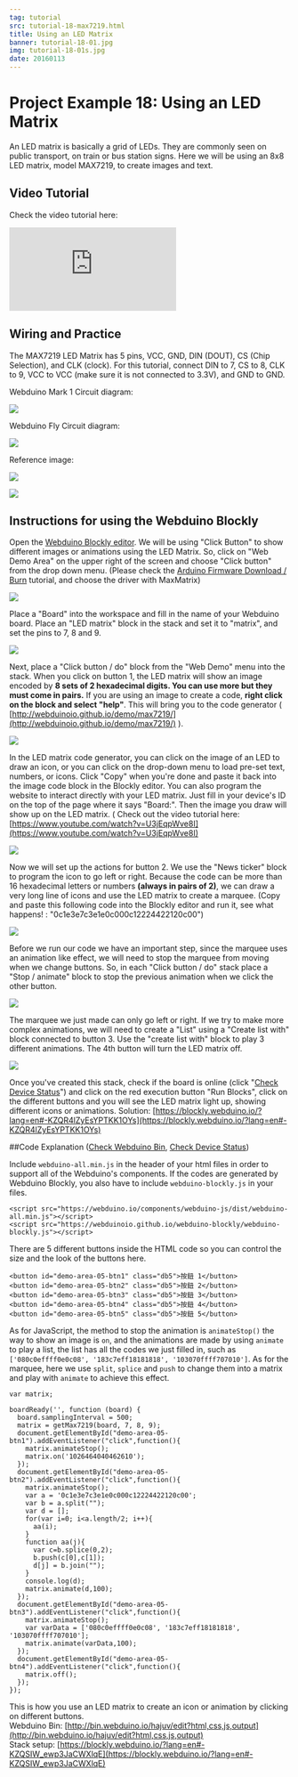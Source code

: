 ```yaml
---
tag: tutorial
src: tutorial-18-max7219.html
title: Using an LED Matrix
banner: tutorial-18-01.jpg
img: tutorial-18-01s.jpg
date: 20160113
---
```


<!-- @@master  = ../../_layout.html-->

<!-- @@block  =  meta-->

<title>Project Example 18: Using an LED Matrix :::: Webduino = Web × Arduino</title>

<meta name="description" content="An LED matrix is basically a grid of LEDs. They are commonly seen on public transport, on train or bus station signs. Here we will be using an 8x8 LED matrix, model MAX7219, to create images and text.">

<meta itemprop="description" content="An LED matrix is basically a grid of LEDs. They are commonly seen on public transport, on train or bus station signs. Here we will be using an 8x8 LED matrix, model MAX7219, to create images and text.">

<meta property="og:description" content="An LED matrix is basically a grid of LEDs. They are commonly seen on public transport, on train or bus station signs. Here we will be using an 8x8 LED matrix, model MAX7219, to create images and text.">

<meta property="og:title" content="Project Example 18: Using an LED Matrix" >

<meta property="og:url" content="https://webduino.io/tutorials/tutorial-18-max7219.html">

<meta property="og:image" content="https://webduino.io/img/tutorials/tutorial-18-01s.jpg">

<meta itemprop="image" content="https://webduino.io/img/tutorials/tutorial-18-01s.jpg">

<include src="../_include-tutorials.html"></include>

<!-- @@close-->

<!-- @@block  =  preAndNext-->

<include src="../_include-tutorials-content.html"></include>

<!-- @@close-->

<!-- @@block  =  tutorials-->

# Project Example 18: Using an LED Matrix

An LED matrix is basically a grid of LEDs. They are commonly seen on public transport, on train or bus station signs. Here we will be using an 8x8 LED matrix, model MAX7219, to create images and text.

<!-- <div class="buy-this">
	<span>LED 點矩陣相關套件：<a href="https://webduino.io/buy/webduino-package-plus.html" target="_blank">Webduino 基本套件 Plus ( 支援馬克 1 號、Fly )</a></span>
	<span>Webduino 開發板：<a href="https://webduino.io/buy/component-webduino-v1.html" target="_blank">Webduino 馬克一號</a>、<a href="https://webduino.io/buy/component-webduino-fly.html" target="_blank">Webduino Fly</a>、<a href="https://webduino.io/buy/component-webduino-uno-fly.html" target="_blank">Webduino Fly + Arduino UNO</a></span>
</div> -->

## Video Tutorial

Check the video tutorial here:
<iframe class="youtube" src="https://www.youtube.com/embed/nY5zBP7BLdo" frameborder="0" allowfullscreen></iframe>

## Wiring and Practice

The MAX7219 LED Matrix has 5 pins, VCC, GND, DIN (DOUT), CS (Chip Selection), and CLK (clock). For this tutorial, connect DIN to 7, CS to 8, CLK to 9, VCC to VCC (make sure it is not connected to 3.3V), and GND to GND.

Webduino Mark 1 Circuit diagram:

![](../../img/tutorials/tutorial-18-02.jpg)

Webduino Fly Circuit diagram:

![](../../img/tutorials/tutorial-18-02-fly.jpg)

Reference image:

![](../../img/tutorials/tutorial-18-03.jpg)

![](../../img/tutorials/tutorial-18-04.jpg)

<!-- <div class="buy-this">
	<span>LED 點矩陣相關套件：<a href="https://webduino.io/buy/webduino-package-plus.html" target="_blank">Webduino 基本套件 Plus ( 支援馬克 1 號、Fly )</a></span>
	<span>Webduino 開發板：<a href="https://webduino.io/buy/component-webduino-v1.html" target="_blank">Webduino 馬克一號</a>、<a href="https://webduino.io/buy/component-webduino-fly.html" target="_blank">Webduino Fly</a>、<a href="https://webduino.io/buy/component-webduino-uno-fly.html" target="_blank">Webduino Fly + Arduino UNO</a></span>
</div> -->

## Instructions for using the Webduino Blockly

Open the [Webduino Blockly editor](https://blockly.webduino.io/?lang=en). We will be using "Click Button" to show different images or animations using the LED Matrix. So, click on "Web Demo Area" on the upper right of the screen and choose "Click button" from the drop down menu. (Please check the [Arduino Firmware Download / Burn](https://webduino.io/tutorials/info-07-arduino-ino.html) tutorial, and choose the driver with MaxMatrix)

![](../../img/tutorials/en/tutorial-18-05.jpg)

Place a "Board" into the workspace and fill in the name of your Webduino board. Place an "LED matrix" block in the stack and set it to "matrix", and set the pins to 7, 8 and 9.

![](../../img/tutorials/en/tutorial-18-06.jpg)

Next, place a "Click button / do" block from the "Web Demo" menu into the stack. When you click on button 1, the LED matrix will show an image encoded by **8 sets of 2 hexadecimal digits. You can use more but they must come in pairs.** If you are using an image to create a code, **right click on the block and select "help"**. This will bring you to the code generator ( [http://webduinoio.github.io/demo/max7219/](http://webduinoio.github.io/demo/max7219/) ).

![](../../img/tutorials/en/tutorial-18-07.jpg)

In the LED matrix code generator, you can click on the image of an LED to draw an icon, or you can click on the drop-down menu to load pre-set text, numbers, or icons. Click "Copy" when you're done and paste it back into the image code block in the Blockly editor. You can also program the website to interact directly with your LED matrix. Just fill in your device's ID on the top of the page where it says "Board:". Then the image you draw will show up on the LED matrix. ( Check out the video tutorial here: [https://www.youtube.com/watch?v=U3jEqpWve8I](https://www.youtube.com/watch?v=U3jEqpWve8I)

![](../../img/tutorials/tutorial-18-08.jpg)

Now we will set up the actions for button 2. We use the "News ticker" block to program the icon to go left or right. Because the code can be more than 16 hexadecimal letters or numbers **(always in pairs of 2)**, we can draw a very long line of icons and use the LED matrix to create a marquee. (Copy and paste this following code into the Blockly editor and run it, see what happens! : "0c1e3e7c3e1e0c000c12224422120c00")

![](../../img/tutorials/en/tutorial-18-09.jpg)

Before we run our code we have an important step, since the marquee uses an animation like effect, we will need to stop the marquee from moving when we change buttons. So, in each "Click button / do" stack  place a "Stop / animate" block to stop the previous animation when we click the other button.

![](../../img/tutorials/en/tutorial-18-10.jpg)

The marquee we just made can only go left or right. If we try to make more complex animations, we will need to create a "List" using a "Create list with" block connected to button 3. Use the "create list with" block to play 3 different animations. The 4th button will turn the LED matrix off.

![](../../img/tutorials/en/tutorial-18-11.jpg)

Once you've created this stack, check if the board is online (click "[Check Device Status](https://webduino.io/device.html)") and click on the red execution button "Run Blocks", click on the different buttons and you will see the LED matrix light up, showing different icons or animations. 
Solution: [https://blockly.webduino.io/?lang=en#-KZQR4lZyEsYPTKK1OYs](https://blockly.webduino.io/?lang=en#-KZQR4lZyEsYPTKK1OYs)


##Code Explanation ([Check Webduino Bin](http://bin.webduino.io/liqut/edit?html,css,js,output), [Check Device Status](https://webduino.io/device.html))

Include `webduino-all.min.js` in the header of your html files in order to support all of the Webduino's components. If the codes are generated by Webduino Blockly, you also have to include `webduino-blockly.js` in your files.

	<script src="https://webduino.io/components/webduino-js/dist/webduino-all.min.js"></script>
	<script src="https://webduinoio.github.io/webduino-blockly/webduino-blockly.js"></script>

There are 5 different buttons inside the HTML code so you can control the size and the look of the buttons here.

	<button id="demo-area-05-btn1" class="db5">按鈕 1</button>
	<button id="demo-area-05-btn2" class="db5">按鈕 2</button>
	<button id="demo-area-05-btn3" class="db5">按鈕 3</button>
	<button id="demo-area-05-btn4" class="db5">按鈕 4</button>
	<button id="demo-area-05-btn5" class="db5">按鈕 5</button>

As for JavaScript, the method to stop the animation is `animateStop()` the way to show an image is `on`, and the animations are made by using `animate` to play a list, the list has all the codes we just filled in, such as `['080c0effff0e0c08', '183c7eff18181818', '103070ffff707010']`. As for the marquee, here we use `split`, `splice` and `push` to change them into a matrix and play with `animate` to achieve this effect. 

	var matrix;

	boardReady('', function (board) {
	  board.samplingInterval = 500;
	  matrix = getMax7219(board, 7, 8, 9);
	  document.getElementById("demo-area-05-btn1").addEventListener("click",function(){
	    matrix.animateStop();
	    matrix.on('1026464040462610');
	  });
	  document.getElementById("demo-area-05-btn2").addEventListener("click",function(){
	    matrix.animateStop();
	    var a = '0c1e3e7c3e1e0c000c12224422120c00';
	    var b = a.split("");
	    var d = [];
	    for(var i=0; i<a.length/2; i++){
	      aa(i);
	    }
	    function aa(j){
	      var c=b.splice(0,2);
	      b.push(c[0],c[1]);
	      d[j] = b.join("");
	    }
	    console.log(d);
	    matrix.animate(d,100);
	  });
	  document.getElementById("demo-area-05-btn3").addEventListener("click",function(){
	    matrix.animateStop();
	    var varData = ['080c0effff0e0c08', '183c7eff18181818', '103070ffff707010'];
	    matrix.animate(varData,100);
	  });
	  document.getElementById("demo-area-05-btn4").addEventListener("click",function(){
	    matrix.off();
	  });
	});

This is how you use an LED matrix to create an icon or animation by clicking on different buttons.  
Webduino Bin: [http://bin.webduino.io/hajuv/edit?html,css,js,output](http://bin.webduino.io/hajuv/edit?html,css,js,output)  
Stack setup: [https://blockly.webduino.io/?lang=en#-KZQSIW_ewp3JaCWXlqE](https://blockly.webduino.io/?lang=en#-KZQSIW_ewp3JaCWXlqE)

<!-- ## LED 點矩陣的延伸教學：

[Webduino Blockly 課程 13-1：點矩陣顯示圖形](https://blockly.webduino.io/?lang=zh-hant&page=tutorials/max7219-1#-K0opTxaF_E2ncQkc6JC)  
[Webduino Blockly 課程 13-2：點矩陣製作動畫](https://blockly.webduino.io/?lang=zh-hant&page=tutorials/max7219-2#-K0os-k9zK8b2uN9iOMK)  
[Webduino Blockly 課程 13-3：點矩陣跑馬燈效果](https://blockly.webduino.io/?lang=zh-hant&page=tutorials/max7219-3#-K0ou2rmQYkM46jiooWV)    
[Webduino Blockly 課程 13-4：點選按鈕切換點矩陣效果](https://blockly.webduino.io/?lang=zh-hant&page=tutorials/max7219-4#-K0p0BGifwqYvndb35GK)    
[Webduino Blockly 課程 13-5：利用超音波傳感器改變點矩陣圖形](https://blockly.webduino.io/?lang=zh-hant&page=tutorials/max7219-5#-K0p4uO2W-zcVOU7FF0A) 

<div class="buy-this">
	<span>LED 點矩陣相關套件：<a href="https://webduino.io/buy/webduino-package-plus.html" target="_blank">Webduino 基本套件 Plus ( 支援馬克 1 號、Fly )</a></span>
	<span>Webduino 開發板：<a href="https://webduino.io/buy/component-webduino-v1.html" target="_blank">Webduino 馬克一號</a>、<a href="https://webduino.io/buy/component-webduino-fly.html" target="_blank">Webduino Fly</a>、<a href="https://webduino.io/buy/component-webduino-uno-fly.html" target="_blank">Webduino Fly + Arduino UNO</a></span>
</div>  -->


<!-- @@close-->